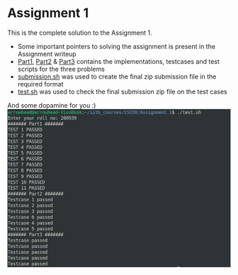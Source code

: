 # Assignment 1
This is the complete solution to the Assignment 1.
- Some important pointers to solving the assignment is present in the Assignment writeup
- [Part1](./Part1/), [Part2](./Part2/) \& [Part3](./Part3/) contains the implementations, testcases and test scripts for the three problems
- [submission.sh](./submission.sh) was used to create the final zip submission file in the required format
- [test.sh](./test.sh) was used to check the final submission zip file on the test cases

And some dopamine for you :)
<img src = "./dopamine.png">